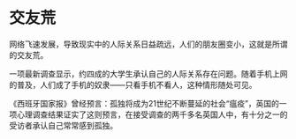 # 交友荒

网络飞速发展，导致现实中的人际关系日益疏远，人们的朋友圈变小，这就是所谓的交友荒。

一项最新调查显示，约四成的大学生承认自己的人际关系存在问题。随着手机上网的普及，人们成了手机的奴隶——只看手机不看人，这种情形随处可见。

《西班牙国家报》曾经预言：孤独将成为21世纪不断蔓延的社会“瘟疫”，英国的一项心理调查结果证实了这则预言，在接受调查的两千多名英国人中，有十分之一的受访者承认自己常常感到孤独。
